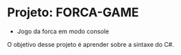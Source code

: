 # Projeto: FORCA-GAME

* Jogo da forca em modo console

O objetivo desse projeto é aprender sobre a sintaxe do C#.